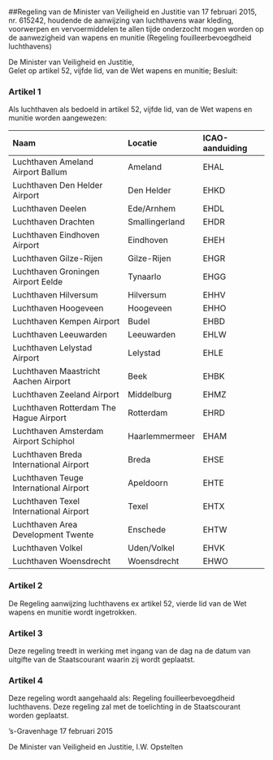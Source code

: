 <meta http-equiv='Content-Type' content='text/html; charset=utf-8' />

##Regeling van de Minister van Veiligheid en Justitie van 17 februari 2015, nr. 615242, houdende de aanwijzing van luchthavens waar kleding, voorwerpen en vervoermiddelen te allen tijde onderzocht mogen worden op de aanwezigheid van wapens en munitie (Regeling fouilleerbevoegdheid luchthavens)

De Minister van Veiligheid en Justitie,  
Gelet op artikel 52, vijfde lid, van de Wet wapens en munitie;
Besluit:    

### Artikel  1  

Als luchthaven als bedoeld in artikel 52, vijfde lid, van de Wet wapens en munitie worden aangewezen:  

| Naam  | Locatie  | ICAO-aanduiding  |
|:---|:---|:---|
| Luchthaven Ameland Airport Ballum  | Ameland  | EHAL  |
| Luchthaven Den Helder Airport  | Den Helder  | EHKD  |
| Luchthaven Deelen  | Ede/Arnhem  | EHDL  |
| Luchthaven Drachten  | Smallingerland  | EHDR  |
| Luchthaven Eindhoven Airport  | Eindhoven  | EHEH  |
| Luchthaven Gilze-Rijen  | Gilze-Rijen  | EHGR  |
| Luchthaven Groningen Airport Eelde  | Tynaarlo  | EHGG  |
| Luchthaven Hilversum  | Hilversum  | EHHV  |
| Luchthaven Hoogeveen  | Hoogeveen  | EHHO  |
| Luchthaven Kempen Airport  | Budel  | EHBD  |
| Luchthaven Leeuwarden  | Leeuwarden  | EHLW  |
| Luchthaven Lelystad Airport  | Lelystad  | EHLE  |
| Luchthaven Maastricht Aachen Airport  | Beek  | EHBK  |
| Luchthaven Zeeland Airport  | Middelburg  | EHMZ  |
| Luchthaven Rotterdam The Hague Airport  | Rotterdam  | EHRD  |
| Luchthaven Amsterdam Airport Schiphol  | Haarlemmermeer  | EHAM  |
| Luchthaven Breda International Airport  | Breda  | EHSE  |
| Luchthaven Teuge International Airport  | Apeldoorn  | EHTE  |
| Luchthaven Texel International Airport  | Texel  | EHTX  |
| Luchthaven Area Development Twente  | Enschede  | EHTW  |
| Luchthaven Volkel  | Uden/Volkel  | EHVK  |
| Luchthaven Woensdrecht  | Woensdrecht  | EHWO  |

### Artikel  2  

De Regeling aanwijzing luchthavens ex artikel 52, vierde lid van de Wet wapens en munitie wordt ingetrokken. 

### Artikel  3  

Deze regeling treedt in werking met ingang van de dag na de datum van uitgifte van de Staatscourant waarin zij wordt geplaatst. 

### Artikel  4  

Deze regeling wordt aangehaald als: Regeling fouilleerbevoegdheid luchthavens. 
Deze regeling zal met de toelichting in de Staatscourant worden geplaatst.   

’s-Gravenhage 
17 februari 2015   

De 
Minister van Veiligheid en Justitie, 
I.W. Opstelten     
